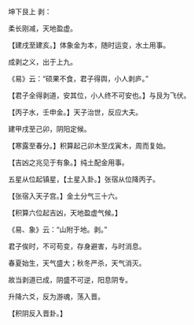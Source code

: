 坤下艮上 剥：

柔长刚减，天地盈虚。

【建戌至建亥。】体象金为本，随时运变，水土用事。

成剥之义，出于上九。

《易》云：“硕果不食，君子得舆，小人剥庐。”

【君子全得剥道，安其位，小人终不可安也。】与艮为飞伏。

【丙子水，壬申金。】天子治世，反应大夫。

建甲戌至己卯，阴阳定候。

【寒露至春分。】积算起己卯木至戊寅木，周而复始。

【吉凶之兆见于有象。】纯土配金用事。

五星从位起镇星，【土星入卦。】张宿从位降丙子。

【张宿入天子宫。】金土分气三十六。

【积算六位起吉凶，天地盈虚气候。】

《易、象》云：“山附于地。剥。”

君子俟时，不可苟变，存身避害，与时消息。

春夏始生，天气盛大；秋冬严杀，天气消灭。

故当剥道已成，阴盛不可逆，阳息阴专。

升降六爻，反为游魂，荡入晋。

【积阴反入晋卦。】

